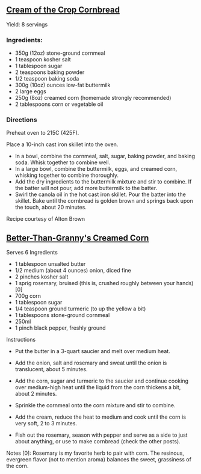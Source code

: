 ## [Cream of the Crop Cornbread](http://altonbrown.com/cream-of-the-crop-cornbread-recipe/)

Yield: 8 servings

### Ingredients:

* 350g (12oz) stone-ground cornmeal
* 1 teaspoon kosher salt
* 1 tablespoon sugar
* 2 teaspoons baking powder
* 1/2 teaspoon baking soda
* 300g (10oz) ounces low-fat buttermilk
* 2 large eggs
* 250g (8oz) creamed corn (homemade strongly recommended)
* 2 tablespoons corn or vegetable oil

### Directions

Preheat oven to 215C (425F).

Place a 10-inch cast iron skillet into the oven.

* In a bowl, combine the cornmeal, salt, sugar, baking powder, and baking soda. Whisk together to combine well.
* In a large bowl, combine the buttermilk, eggs, and creamed corn, whisking together to combine thoroughly.
* Add the dry ingredients to the buttermilk mixture and stir to combine. If the batter will not pour, add more buttermilk to the batter.
* Swirl the canola oil in the hot cast iron skillet. Pour the batter into the skillet. Bake until the cornbread is golden brown and springs back upon the touch, about 20 minutes.

Recipe courtesy of Alton Brown


## [Better-Than-Granny's Creamed Corn](http://altonbrown.com/creamed-corn-recipe/)
Serves 6
Ingredients
* 1 tablespoon unsalted butter
* 1/2 medium (about 4 ounces) onion, diced fine
* 2 pinches kosher salt
* 1 sprig rosemary, bruised (this is, crushed roughly between your hands)[0]
* 700g corn
* 1 tablespoon sugar
* 1/4 teaspoon ground turmeric (to up the yellow a bit)
* 1 tablespoons stone-ground cornmeal
* 250ml
* 1 pinch black pepper, freshly ground

Instructions
* Put the butter in a 3-quart saucier and melt over medium heat.
* Add the onion, salt and rosemary and sweat until the onion is translucent, about 5 minutes.

* Add the corn, sugar and turmeric to the saucier and continue cooking over medium-high heat until the liquid from the corn thickens a bit, about 2 minutes.
* Sprinkle the cornmeal onto the corn mixture and stir to combine.
* Add the cream, reduce the heat to medium and cook until the corn is very soft, 2 to 3 minutes.

* Fish out the rosemary, season with pepper and serve as a side to just about anything, or use to make cornbread (check the other posts).

Notes
[0]: Rosemary is my favorite herb to pair with corn. The resinous, evergreen flavor (not to mention aroma) balances the sweet, grassiness of the corn.

